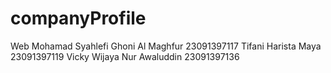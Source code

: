 # companyProfile
Web
Mohamad Syahlefi Ghoni Al Maghfur		23091397117
Tifani Harista Maya               	           			23091397119
Vicky Wijaya Nur Awaluddin 			23091397136


